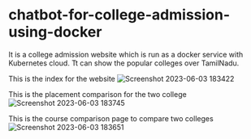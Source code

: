 # chatbot-for-college-admission-using-docker

It is a college admission website which is run as a docker service with Kubernetes cloud. Tt can show the popular colleges over TamilNadu.

This is the index for the website
![Screenshot 2023-06-03 183422](https://github.com/arunkumar-77/chatbot-for-college-admission-using-docker/assets/74124425/da1c987f-b311-4c9e-9b30-f360d5e4967e)

This is the placement comparison for the two college
![Screenshot 2023-06-03 183745](https://github.com/arunkumar-77/chatbot-for-college-admission-using-docker/assets/74124425/4a4d33c3-3250-4b7e-8f07-6861ee64ea4a)

This is the course comparison page to compare two colleges
![Screenshot 2023-06-03 183651](https://github.com/arunkumar-77/chatbot-for-college-admission-using-docker/assets/74124425/d000b04e-8f78-4f2a-8e04-7452b851af10)
